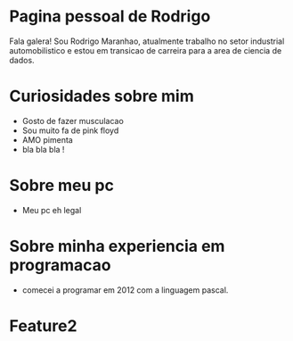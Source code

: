 # Pagina pessoal de Rodrigo

Fala galera! Sou Rodrigo Maranhao, atualmente trabalho no setor industrial automobilistico e estou em transicao de carreira para a area de ciencia de dados.

# Curiosidades sobre mim
- Gosto de fazer musculacao
- Sou muito fa de pink floyd
- AMO pimenta
- bla bla bla !

# Sobre meu pc
- Meu pc eh legal

# Sobre minha experiencia em programacao
- comecei a programar em 2012 com a linguagem pascal.


# Feature2

